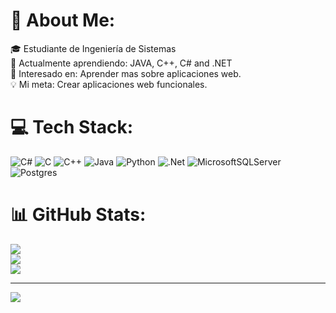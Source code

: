 # 💫 About Me:
🎓 Estudiante de Ingeniería de Sistemas<br>🌱 Actualmente aprendiendo: JAVA, C++, C# and .NET<br>🎨 Interesado en: Aprender mas sobre aplicaciones web.<br>💡 Mi meta: Crear aplicaciones web funcionales.


# 💻 Tech Stack:
![C#](https://img.shields.io/badge/c%23-%23239120.svg?style=for-the-badge&logo=csharp&logoColor=white) ![C](https://img.shields.io/badge/c-%2300599C.svg?style=for-the-badge&logo=c&logoColor=white) ![C++](https://img.shields.io/badge/c++-%2300599C.svg?style=for-the-badge&logo=c%2B%2B&logoColor=white) ![Java](https://img.shields.io/badge/java-%23ED8B00.svg?style=for-the-badge&logo=openjdk&logoColor=white) ![Python](https://img.shields.io/badge/python-3670A0?style=for-the-badge&logo=python&logoColor=ffdd54) ![.Net](https://img.shields.io/badge/.NET-5C2D91?style=for-the-badge&logo=.net&logoColor=white) ![MicrosoftSQLServer](https://img.shields.io/badge/Microsoft%20SQL%20Server-CC2927?style=for-the-badge&logo=microsoft%20sql%20server&logoColor=white) ![Postgres](https://img.shields.io/badge/postgres-%23316192.svg?style=for-the-badge&logo=postgresql&logoColor=white)
# 📊 GitHub Stats:
![](https://github-readme-stats.vercel.app/api?username=Samu-ING&theme=holi&hide_border=false&include_all_commits=false&count_private=false)<br/>
![](https://github-readme-streak-stats.herokuapp.com/?user=Samu-ING&theme=holi&hide_border=false)<br/>
![](https://github-readme-stats.vercel.app/api/top-langs/?username=Samu-ING&theme=holi&hide_border=false&include_all_commits=false&count_private=false&layout=compact)

---
[![](https://visitcount.itsvg.in/api?id=Samu-ING&icon=0&color=0)](https://visitcount.itsvg.in)

<!-- Proudly created with GPRM ( https://gprm.itsvg.in ) -->
